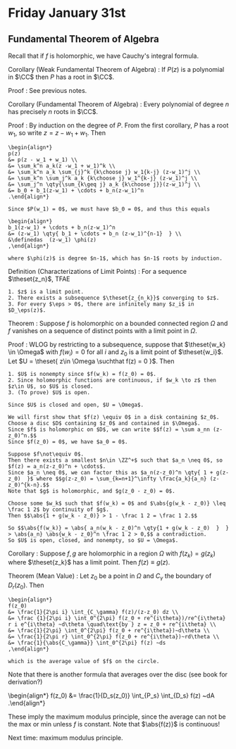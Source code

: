 # Friday January 31st

## Fundamental Theorem of Algebra

Recall that if $f$ is holomorphic, we have Cauchy's integral formula.

Corollary (Weak Fundamental Theorem of Algebra)
: 	If $P(z)$ is a polynomial in $\CC$ then $P$ has a root in $\CC$.

Proof
: 	See previous notes.

Corollary (Fundamental Theorem of Algebra)
: 	Every polynomial of degree $n$ has precisely $n$ roots in $\CC$.

Proof
: 	By induction on the degree of $P$.
	From the first corollary, $P$ has a root $w_1$, so write $z = z-w_1 + w_1$.
	Then

	\begin{align*}
	p(z) 
	&= p(z - w_1 + w_1) \\
	&= \sum_k^n a_k(z -w_1 + w_1)^k \\
	&= \sum_k^n a_k \sum_{j}^k {k\choose j} w_1{k-j} (z-w_1)^j \\
	&= \sum_k^n \sum_j^k a_k {k\choose j} w_1^{k-j} (z-w_1)^j \\
	&= \sum_j^n \qty{\sum_{k\geq j} a_k {k\choose j}}(z-w_1)^j \\
	&= b_0 + b_1(z-w_1) + \cdots + b_n(z-w_1)^n 
	.\end{align*}

	Since $P(w_1) = 0$, we must have $b_0 = 0$, and thus this equals

	\begin{align*}
	b_1(z-w_1) + \cdots + b_n(z-w_1)^n 
	&= (z-w_1) \qty{ b_1 + \cdots + b_n (z-w_1)^{n-1}  } \\
	&\definedas  (z-w_1) \phi(z)
	,\end{align*}

	where $\phi(z)$ is degree $n-1$, which has $n-1$ roots by induction.

Definition (Characterizations of Limit Points)
: 	For a sequence $\theset{z_n}$, TFAE

	1. $z$ is a limit point.
	2. There exists a subsequence $\theset{z_{n_k}}$ converging to $z$.
	3. For every $\eps > 0$, there are infinitely many $z_i$ in $D_\eps(z)$. 

Theorem
: 	Suppose $f$ is holomorphic on a bounded connected region $\Omega$ and $f$ vanishes on a sequence of distinct points with a limit point in $\Omega$.

Proof
: 	WLOG by restricting to a subsequence, suppose that $\theset{w_k} \in \Omega$ with $f(w_i) = 0$ for all $i$ and $z_0$ is a limit point of $\theset{w_i}$.
	Let $U = \theset{ z\in \Omega \suchthat f(z) = 0 }$.
	Then

	1. $U$ is nonempty since $f(w_k) = f(z_0) = 0$.
	2. Since holomorphic functions are continuous, if $w_k \to z$ then $z\in U$, so $U$ is closed. 
	3. (To prove) $U$ is open.

	Since $U$ is closed and open, $U = \Omega$.

	We will first show that $f(z) \equiv 0$ in a disk containing $z_0$.
	Choose a disc $D$ containing $z_0$ and contained in $\Omega$.
	Since $f$ is holomorphic on $D$, we can write $$f(z) = \sum a_nn (z-z_0)^n.$$
	Since $f(z_0) = 0$, we have $a_0 = 0$.

	Suppose $f\not\equiv 0$.
	Then there exists a smallest $n\in \ZZ^+$ such that $a_n \neq 0$, so $f(z) = a_n(z-z_0)^n + \cdots$.
	Since $a_n \neq 0$, we can factor this as $a_n(z-z_0)^n \qty{ 1 + g(z-z_0)  }$ where $$g(z-z_0) = \sum_{k=n+1}^\infty \frac{a_k}{a_n} (z-z_0)^{k-n}.$$
	Note that $g$ is holomorphic, and $g(z_0 - z_0) = 0$.

	Choose some $w_k$ such that $f(w_k) = 0$ and $\abs{g(w_k - z_0)} \leq \frac 1 2$ by continuity of $g$.
	Then $$\abs{1 + g(w_k - z_0)} > 1 - \frac 1 2 = \frac 1 2.$$
	
	So $$\abs{f(w_k)} = \abs{ a_n(w_k - z_0)^n \qty{1 + g(w_k - z_0)  }  } > \abs{a_n} \abs{w_k - z_0}^n \frac 1 2 > 0,$$ a contradiction.
	So $U$ is open, closed, and nonempty, so $U = \Omega$.

Corollary
: 	Suppose $f, g$ are holomorphic in a region $\Omega$ with $f(z_k) = g(z_k)$ where $\theset{z_k}$ has a limit point.
	Then $f(z) \equiv g(z)$.

Theorem (Mean Value)
: 	Let $z_0$ be a point in $\Omega$ and $C_\gamma$  the boundary of $D_r(z_0)$. 
	Then

	\begin{align*}
	f(z_0)
	&= \frac{1}{2\pi i} \int_{C_\gamma} f(z)/(z-z_0) dz \\
	&= \frac {1}{2\pi i} \int_0^{2\pi} f(z_0 + re^{i\theta})/re^{i\theta} r i e^{i\theta} ~d\theta \quad\text{by } z = z_0 + re^{i\theta} \\
	&= \frac{1}{2\pi} \int_0^{2\pi} f(z_0 + re^{i\theta})~d\theta \\
	&= \frac{1}{2\pi r} \int_0^{2\pi} f(z_0 + re^{i\theta})~rd\theta \\
	&= \frac{1}{\abs{C_\gamma}} \int_0^{2\pi} f(z) ~ds
	,\end{align*}

	which is the average value of $f$ on the circle.

Note that there is another formula that averages over the disc (see book for derivation?)

\begin{align*}
f(z_0) &= \frac{1}{D_s(z_0)}  \int_{P_s} \int_{D_s} f(z) ~dA
.\end{align*}

These imply the maximum modulus principle, since the average can not be the max or min unless $f$ is constant.
Note that $\abs{f(z)}$ is continuous!

Next time: maximum modulus principle.

